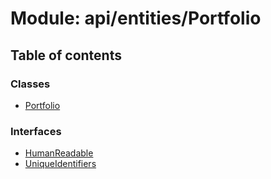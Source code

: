 # Module: api/entities/Portfolio

## Table of contents

### Classes

- [Portfolio](../wiki/api.entities.Portfolio.Portfolio)

### Interfaces

- [HumanReadable](../wiki/api.entities.Portfolio.HumanReadable)
- [UniqueIdentifiers](../wiki/api.entities.Portfolio.UniqueIdentifiers)
